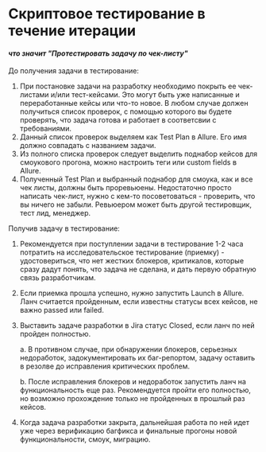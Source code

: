 # Скриптовое тестирование в течение итерации
#### _что значит "Протестировать задачу по чек-листу"_

До получения задачи в тестирование:

1. При постановке задачи на разработку необходимо покрыть ее чек-листами и/или тест-кейсами. Это могут быть уже написанные и переработанные кейсы или что-то новое. В любом случае должен получиться список проверок, с помощью которого вы будете проверять, что задача готова и работает в соответсвии с требованиями.
2. Данный список проверок выделяем как Test Plan в Allure. Его имя должно совпадать с названием задачи. 
3. Из полного списка проверок следует выделить поднабор кейсов для смоукового прогона, можно настроить теги или custom fields в Allure. 
4. Полученный Test Plan и выбранный поднабор для смоука, как и все чек листы, должны быть проревьюены. Недостаточно просто написать чек-лист, нужно с кем-то посоветоваться - проверить, что вы ничего не забыли. Ревьюером может быть другой тестировщик, тест лид, менеджер. 

Получив задачу в тестирование:

1. Рекомендуется при поступлении задачи в тестирование 1-2 часа потратить на исследовательское тестирование (приемку) - удостовериться, что нет жестких блокеров, критикалов, которые сразу дадут понять, что задача не сделана, и дать первую обратную связь разработчикам.
2. Если приемка прошла успешно, нужно запустить Launch в Allure. Ланч считается пройденным, если известны статусы всех кейсов, не важно passed или failed.  
3. Выставить задаче разработки в Jira статус Closed, если ланч по ней пройден полностью. 
    
    a. В противном случае, при обнаружении блокеров, серьезных недоработок, задокументировать их баг-репортом, задачу оставить в резолве до исправления критических проблем.
    
    b. После исправления блокеров и недоработок запустить ланч на функциональность еще раз. Рекомендуется пройти его полностью, но возможно прохождение только не пройденных в прошлый раз кейсов.
4. Когда задача разработки закрыта, дальнейшая работа по ней идет уже через верификацию багфикса и финальные прогоны новой функциональности, смоук, миграцию.

